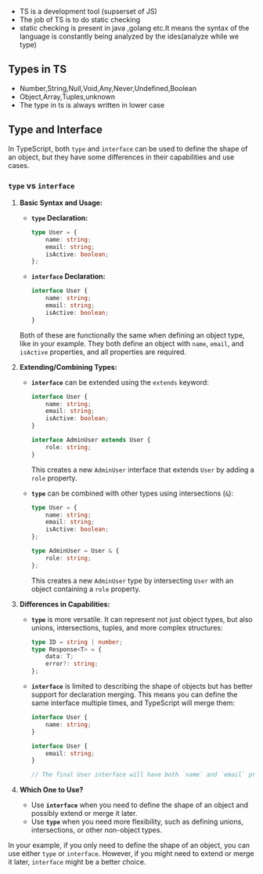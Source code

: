 - TS is a development tool (supserset of JS)
- The job of TS is to do static checking
- static checking is present in java ,golang etc.It means the syntax of the language is constantly being analyzed by the ides(analyze while we type)

## Types in TS
- Number,String,Null,Void,Any,Never,Undefined,Boolean
- Object,Array,Tuples,unknown
- The type in ts is always written in lower case

## Type and Interface
In TypeScript, both `type` and `interface` can be used to define the shape of an object, but they have some differences in their capabilities and use cases.

### `type` vs `interface`

1. **Basic Syntax and Usage:**

   - **`type` Declaration:**
     ```typescript
     type User = {
         name: string;
         email: string;
         isActive: boolean;
     };
     ```

   - **`interface` Declaration:**
     ```typescript
     interface User {
         name: string;
         email: string;
         isActive: boolean;
     }
     ```

   Both of these are functionally the same when defining an object type, like in your example. They both define an object with `name`, `email`, and `isActive` properties, and all properties are required.

2. **Extending/Combining Types:**

   - **`interface`** can be extended using the `extends` keyword:
     ```typescript
     interface User {
         name: string;
         email: string;
         isActive: boolean;
     }

     interface AdminUser extends User {
         role: string;
     }
     ```
     This creates a new `AdminUser` interface that extends `User` by adding a `role` property.

   - **`type`** can be combined with other types using intersections (`&`):
     ```typescript
     type User = {
         name: string;
         email: string;
         isActive: boolean;
     };

     type AdminUser = User & {
         role: string;
     };
     ```
     This creates a new `AdminUser` type by intersecting `User` with an object containing a `role` property.

3. **Differences in Capabilities:**
   - **`type`** is more versatile. It can represent not just object types, but also unions, intersections, tuples, and more complex structures:
     ```typescript
     type ID = string | number;
     type Response<T> = {
         data: T;
         error?: string;
     };
     ```

   - **`interface`** is limited to describing the shape of objects but has better support for declaration merging. This means you can define the same interface multiple times, and TypeScript will merge them:
     ```typescript
     interface User {
         name: string;
     }

     interface User {
         email: string;
     }

     // The final User interface will have both `name` and `email` properties.
     ```

4. **Which One to Use?**
   - Use **`interface`** when you need to define the shape of an object and possibly extend or merge it later.
   - Use **`type`** when you need more flexibility, such as defining unions, intersections, or other non-object types.

In your example, if you only need to define the shape of an object, you can use either `type` or `interface`. However, if you might need to extend or merge it later, `interface` might be a better choice.
